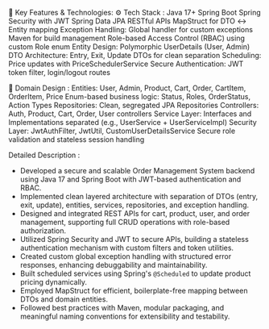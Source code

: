 📌 Key Features & Technologies:
  ⚙️ Tech Stack :
      Java 17+
      Spring Boot
      Spring Security with JWT
      Spring Data JPA
      RESTful APIs
      MapStruct for DTO ↔ Entity mapping
      Exception Handling: Global handler for custom exceptions
      Maven for build management
      Role-based Access Control (RBAC) using custom Role enum
      Entity Design: Polymorphic UserDetails (User, Admin)
      DTO Architecture: Entry, Exit, Update DTOs for clean separation
      Scheduling: Price updates with PriceSchedulerService
      Secure Authentication: JWT token filter, login/logout routes
      
   🧠 Domain Design :
      Entities: User, Admin, Product, Cart, Order, CartItem, OrderItem, Price
      Enum-based business logic: Status, Roles, OrderStatus, Action Types
      Repositories: Clean, segregated JPA Repositories
      Controllers: Auth, Product, Cart, Order, User controllers
      Service Layer: Interfaces and Implementations separated (e.g., UserService + UserServiceImpl)
      Security Layer:
          JwtAuthFilter, JwtUtil, CustomUserDetailsService
          Secure role validation and stateless session handling

  Detailed Description :
  - Developed a secure and scalable Order Management System backend using Java 17 and Spring Boot with JWT-based authentication and RBAC.
  - Implemented clean layered architecture with separation of DTOs (entry, exit, update), entities, services, repositories, and exception handling.
  - Designed and integrated REST APIs for cart, product, user, and order management, supporting full CRUD operations with role-based authorization.
  - Utilized Spring Security and JWT to secure APIs, building a stateless authentication mechanism with custom filters and token utilities.
  - Created custom global exception handling with structured error responses, enhancing debuggability and maintainability.
  - Built scheduled services using Spring's `@Scheduled` to update product pricing dynamically.
  - Employed MapStruct for efficient, boilerplate-free mapping between DTOs and domain entities.
  - Followed best practices with Maven, modular packaging, and meaningful naming conventions for extensibility and testability.
